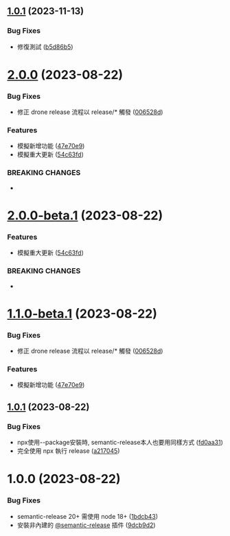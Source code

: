## [1.0.1](https://github.com/bruce94508/semantic-release-example/compare/1.0.0...1.0.1) (2023-11-13)


### Bug Fixes

* 修復測試 ([b5d86b5](https://github.com/bruce94508/semantic-release-example/commit/b5d86b5499830adf4011608c3f69d3d9558ab124))

# [2.0.0](https://bitbucket.org/maxwin-inc/semantic-release-example/compare/1.0.1...2.0.0) (2023-08-22)


### Bug Fixes

* 修正 drone release 流程以 release/* 觸發 ([006528d](https://bitbucket.org/maxwin-inc/semantic-release-example/commits/006528d33b4ef0b65cccb910c457cf5df8ab7d71))


### Features

* 模擬新增功能 ([47e70e9](https://bitbucket.org/maxwin-inc/semantic-release-example/commits/47e70e92025809c04d5a257965a34a475a64b676))
* 模擬重大更新 ([54c63fd](https://bitbucket.org/maxwin-inc/semantic-release-example/commits/54c63fd9ce4c74980274a6a4d74f5adb3e0ded83))


### BREAKING CHANGES

* <jira issue id>

# [2.0.0-beta.1](https://bitbucket.org/maxwin-inc/semantic-release-example/compare/1.1.0-beta.1...2.0.0-beta.1) (2023-08-22)


### Features

* 模擬重大更新 ([54c63fd](https://bitbucket.org/maxwin-inc/semantic-release-example/commits/54c63fd9ce4c74980274a6a4d74f5adb3e0ded83))


### BREAKING CHANGES

* <jira issue id>

# [1.1.0-beta.1](https://bitbucket.org/maxwin-inc/semantic-release-example/compare/1.0.1...1.1.0-beta.1) (2023-08-22)


### Bug Fixes

* 修正 drone release 流程以 release/* 觸發 ([006528d](https://bitbucket.org/maxwin-inc/semantic-release-example/commits/006528d33b4ef0b65cccb910c457cf5df8ab7d71))


### Features

* 模擬新增功能 ([47e70e9](https://bitbucket.org/maxwin-inc/semantic-release-example/commits/47e70e92025809c04d5a257965a34a475a64b676))

## [1.0.1](https://bitbucket.org/maxwin-inc/semantic-release-example/compare/1.0.0...1.0.1) (2023-08-22)


### Bug Fixes

* npx使用--package安裝時, semantic-release本人也要用同樣方式 ([fd0aa31](https://bitbucket.org/maxwin-inc/semantic-release-example/commits/fd0aa317282540234c07e6d1dfa05330996ce4e1))
* 完全使用 npx 執行 release ([a217045](https://bitbucket.org/maxwin-inc/semantic-release-example/commits/a217045703f4c4305ae7d8c7acf5b449113d2e5b))

# 1.0.0 (2023-08-22)


### Bug Fixes

* semantic-release 20+ 需使用 node 18+ ([1bdcb43](https://bitbucket.org/maxwin-inc/semantic-release-example/commits/1bdcb43a3be73a22410b18f22835051d1687606b))
* 安裝非內建的 [@semantic-release](https://bitbucket.org/semantic-release) 插件 ([9dcb9d2](https://bitbucket.org/maxwin-inc/semantic-release-example/commits/9dcb9d236405d5933387a5405bab9556a3166a5c))
